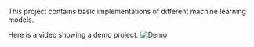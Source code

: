 This project contains basic implementations of different machine learning models. 


Here is a video showing a demo project.
![Demo](https://github.com/sourav301/machine-learning/tree/master/blob/demo.gif?raw=true)

